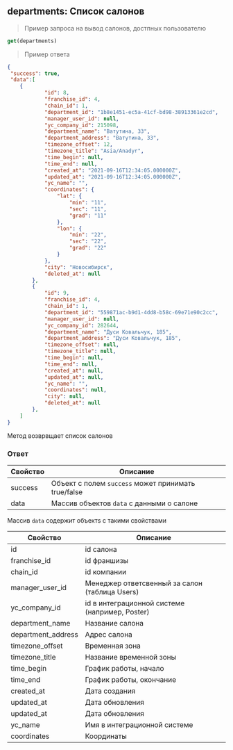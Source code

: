 ## departments: Список салонов

> Пример запроса на вывод салонов, достпных пользователю
```javascript
get(departments)
```

> Пример ответа 
```json
{
 "success": true,
 "data":[
	{
            "id": 8,
            "franchise_id": 4,
            "chain_id": 1,
            "department_id": "1b8e1451-ec5a-41cf-bd98-38913361e2cd",
            "manager_user_id": null,
            "yc_company_id": 215098,
            "department_name": "Ватутина, 33",
            "department_address": "Ватутина, 33",
            "timezone_offset": 12,
            "timezone_title": "Asia/Anadyr",
            "time_begin": null,
            "time_end": null,
            "created_at": "2021-09-16T12:34:05.000000Z",
            "updated_at": "2021-09-16T12:34:05.000000Z",
            "yc_name": "",
            "coordinates": {
                "lat": {
                    "min": "11",
                    "sec": "11",
                    "grad": "11"
                },
                "lon": {
                    "min": "22",
                    "sec": "22",
                    "grad": "22"
                }
            },
            "city": "Новосибирск",
            "deleted_at": null
        },
        {
            "id": 9,
            "franchise_id": 4,
            "chain_id": 1,
            "department_id": "559871ac-b9d1-4dd8-b58c-69e71e90c2cc",
            "manager_user_id": null,
            "yc_company_id": 282644,
            "department_name": "Дуси Ковальчук, 185",
            "department_address": "Дуси Ковальчук, 185",
            "timezone_offset": null,
            "timezone_title": null,
            "time_begin": null,
            "time_end": null,
            "created_at": null,
            "updated_at": null,
            "yc_name": "",
            "coordinates": null,
            "city": null,
            "deleted_at": null
        },
	]
}
```

Метод возврвщает список салонов

### Ответ

Свойство | Описание
-------- | --------
success | Объект с полем `success` может принимать true/false
data | Массив объектов `data` с данными о салоне
 
Массив `data` содержит объектs с такими свойствами
 
Свойство | Описание
-------- | --------
id | id салона 
franchise_id |id франшизы
chain_id |id компании
manager_user_id | Менеджер ответсвенный за салон (таблица Users)
yc_company_id | id в интеграционной системе (например, Poster)  
department_name | Название салона
department_address | Адрес салона
timezone_offset | Временная зона
timezone_title | Название временной зоны
time_begin | График работы, начало
time_end | График работы, окончание
created_at | Дата создания 
updated_at | Дата обновления
updated_at | Дата обновления
yc_name | Имя в интеграционной системе
coordinates | Координаты
